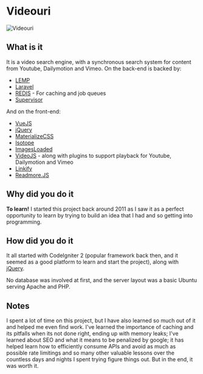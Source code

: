 # Videouri

![Videouri](https://i.imgur.com/Ys6Asfc.png)

## What is it
It is a video search engine, with a synchronous search system for content from Youtube, Dailymotion and Vimeo. On the
back-end is backed by:
 - [LEMP](https://www.digitalocean.com/community/tutorials/how-to-install-linux-nginx-mysql-php-lemp-stack-on-ubuntu-14-04)
 - [Laravel](https://laravel.com/)
 - [REDIS](http://redis.io/) - For caching and job queues
 - [Supervisor](http://supervisord.org/)
 
And on the front-end:
 - [VueJS](https://vuejs.org/)
 - [jQuery](https://jquery.com/)
 - [MaterializeCSS](http://materializecss.com/)
 - [Isotope](http://isotope.metafizzy.co/)
 - [ImagesLoaded](http://imagesloaded.desandro.com/)
 - [VideoJS](http://videojs.com/) - along with plugins to support playback for Youtube, Dailymotion and Vimeo
 - [Linkify](https://github.com/SoapBox/linkifyjs)
 - [Readmore.JS](http://jedfoster.com/Readmore.js/)
 
## Why did you do it
<b>To learn!</b> I started this project back around 2011 as I saw it as a perfect opportunity to learn by
trying to build an idea that I had and so getting into programming.

## How did you do it
It all started with CodeIgniter 2 (popular framework back then, and it seemed as a good platform to learn and start the project),
along with [jQuery](https://blog.jquery.com/2011/02/24/jquery-151-released/).

No database was involved at first, and the server layout was a basic Ubuntu serving Apache and PHP.

## Notes
I spent a lot of time on this project, but I have also learned so much out of it and helped me even find work.
I've learned the importance of caching and its pitfalls when its not done right, ending up with memory leaks; I've learned 
about SEO and what it means to be penalized by google; it has helped learn how to efficiently consume APIs and avoid
as much as possible rate limitings and so many other valuable lessons over the countless days and nights I spent trying
figure things out. But in the end, it was worth it.
